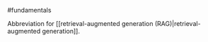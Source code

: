 #fundamentals

Abbreviation for
[[retrieval-augmented generation (RAG)|retrieval-augmented generation]].


